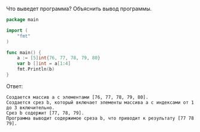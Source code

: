 Что выведет программа? Объяснить вывод программы.

```go
package main

import (
    "fmt"
)

func main() {
    a := [5]int{76, 77, 78, 79, 80}
    var b []int = a[1:4]
    fmt.Println(b)
}
```

Ответ:
```
Создается массив a с элементами [76, 77, 78, 79, 80].
Создается срез b, который включает элементы массива a с индексами от 1 до 3 включительно.
Срез b содержит [77, 78, 79].
Программа выводит содержимое среза b, что приводит к результату [77 78 79].
```
